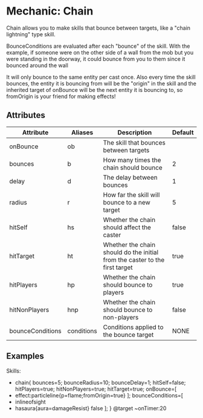Mechanic: Chain
===============

Chain allows you to make skills that bounce between targets, like a
"chain lightning" type skill.

BounceConditions are evaluated after each "bounce" of the skill. With
the example, if someone were on the other side of a wall from the mob
but you were standing in the doorway, it could bounce from you to them
since it bounced around the wall

It will only bounce to the same entity per cast once. Also every time
the skill bounces, the entity it is bouncing from will be the "origin"
in the skill and the inherited target of onBounce will be the next
entity it is bouncing to, so fromOrigin is your friend for making
effects!

Attributes
----------

| Attribute| Aliases| Description   | Default |
|------------------|------------|-----------------------------------------------------------------------------|---------|
| onBounce | ob | The skill that bounces between targets | |
| bounces  | b  | How many times the chain should bounce | 2   |
| delay| d  | The delay between bounces  | 1   |
| radius   | r  | How far the skill will bounce to a new target  | 5   |
| hitSelf  | hs | Whether the chain should affect the caster | false   |
| hitTarget| ht | Whether the chain should do the initial from the caster to the first target | true|
| hitPlayers   | hp | Whether the chain should bounce to players | true|
| hitNonPlayers| hnp| Whether the chain should bounce to non-players | false   |
| bounceConditions | conditions | Conditions applied to the bounce target| NONE|

  

Examples
--------

Skills:
  - chain{
  bounces=5;
  bounceRadius=10;
  bounceDelay=1;
  hitSelf=false;
  hitPlayers=true; 
  hitNonPlayers=true;
  hitTarget=true;
  onBounce=[
- effect:particleline{p=flame;fromOrigin=true}
  ];
  bounceConditions=[
- inlineofsight
- hasaura{aura=damageResist} false
  ];
} @target ~onTimer:20
